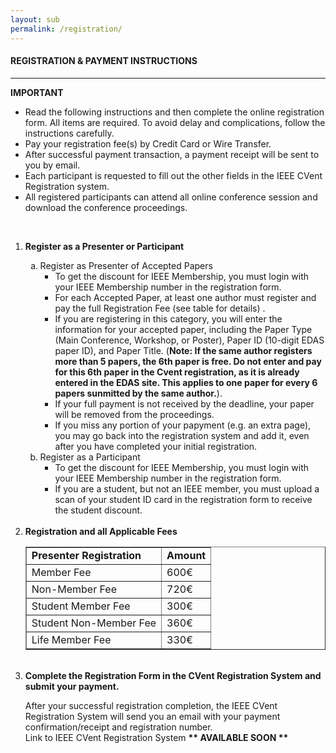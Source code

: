 ```yaml
---
layout: sub
permalink: /registration/
---
```


<h4>REGISTRATION & PAYMENT INSTRUCTIONS</h4>
<hr/>

<b>IMPORTANT</b>
<ul>
<li>	Read the following instructions and then complete the online registration form. All items are required. To avoid delay and complications, follow the instructions carefully.</li>
<li>	Pay your registration fee(s) by Credit Card or Wire Transfer.</li>
<li>	After successful payment transaction, a payment receipt will be sent to you by email.</li>
<li>	Each participant is requested to fill out the other fields in the IEEE CVent Registration system.</li>
<li>	All registered participants can attend all online conference session and download the conference proceedings.</li>
<!---<li>	<a href="https://web.cvent.com/event/60c3ff29-dfea-4c59-a543-adcdfcadae01/summary" target=_new>Link to IEEE Membership Information.</a></li>-->
</ul>
<br/>

<ol><li>

<a name="1"><b>Register as a Presenter or Participant</b></a>
<br/><ol type=a>
<li>	Register as Presenter of Accepted Papers
<ul>
<li>	To get the discount for IEEE Membership, you must login with your IEEE Membership number in the registration form.</li>
<li>	For each Accepted Paper, at least one author must register and pay the full Registration Fee (see table for details) .</li>
<li>If you are registering in this category, you will enter the information for your accepted paper, including the Paper Type (Main Conference, Workshop, or Poster), 
    Paper ID (10-digit EDAS paper ID), and Paper Title. (<b>Note: If the same author registers more than 5 papers, the 6th paper is free. Do not enter and pay for 
	this 6th paper in the Cvent registration, as it is already entered in the EDAS site. This applies to one paper for every 6 papers sunmitted by the same author.</b>).</li>
<li><!---The deadline for registration and FULL payment for authors/presenters is (September 1, 2022 at 23:30 MST).-->If your full payment is not received by the deadline, your paper will be removed from the proceedings.</li>
<li>If you miss any portion of your papyment (e.g. an extra page), you may go back into the registration system and add it, even after you have completed your initial registration.</li>
</ul>
</li>

<li>	Register as a Participant
<ul><li>	To get the discount for IEEE Membership, you must login with your IEEE Membership number in the registration form.
</li><li>	If you are a student, but not an IEEE member,  you must upload a scan of your student ID card in the registration form to receive the student discount.
</li></ul>
</li></ol>
</li>
<br/>

<li><a name="2"><b>Registration and all Applicable Fees</b></a><br/>
<table border=1><tr><td>
<b>Presenter Registration</b></td><td>	<b>Amount</b>
</td></tr><tr><td>Member Fee	</td><td>600&euro;
</td></tr><tr><td>Non-Member Fee	</td><td>720&euro;
</td></tr><tr><td>Student Member Fee</td><td>300&euro;
</td></tr><tr><td>Student Non-Member Fee</td><td>360&euro;
</td></tr><tr><td>Life Member Fee	</td><td>330&euro;
</td></tr></table>
</li>
<br/>

<li><a name="3"><b>Complete the Registration Form in the CVent Registration System and submit your payment.</b></a>
<p>
After your successful registration completion, the IEEE CVent Registration System will send you an email with your payment confirmation/receipt and registration number.<br/>
Link to IEEE CVent Registration System <b>** AVAILABLE SOON **</b></p>
</li> 
</ol>

